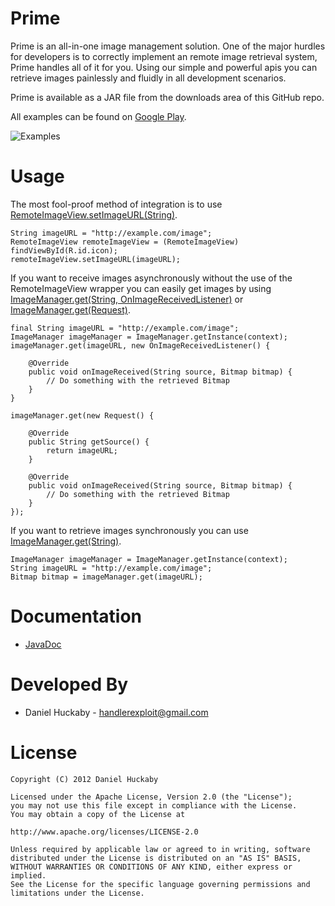 Prime
=

Prime is an all-in-one image management solution. One of the major hurdles for developers is to correctly implement an remote image retrieval system, Prime handles all of it for you. Using our simple and powerful apis you can retrieve images painlessly and fluidly in all development scenarios.

Prime is available as a JAR file from the downloads area of this GitHub repo.

All examples can be found on [Google Play][3].

![Examples][2]

Usage
=

The most fool-proof method of integration is to use [RemoteImageView.setImageURL(String)][4].

    String imageURL = "http://example.com/image";
    RemoteImageView remoteImageView = (RemoteImageView) findViewById(R.id.icon);
    remoteImageView.setImageURL(imageURL);
 
If you want to receive images asynchronously without the use of the RemoteImageView wrapper you can easily get images by using [ImageManager.get(String, OnImageReceivedListener)][5] or [ImageManager.get(Request)][6].

    final String imageURL = "http://example.com/image";
    ImageManager imageManager = ImageManager.getInstance(context);
    imageManager.get(imageURL, new OnImageReceivedListener() {

        @Override
        public void onImageReceived(String source, Bitmap bitmap) {
            // Do something with the retrieved Bitmap
        }
    }
 
    imageManager.get(new Request() {
 
        @Override
        public String getSource() {
            return imageURL;
        }
 
        @Override
        public void onImageReceived(String source, Bitmap bitmap) {
            // Do something with the retrieved Bitmap
        }
    });
 
If you want to retrieve images synchronously you can use [ImageManager.get(String)][7].

    ImageManager imageManager = ImageManager.getInstance(context);
    String imageURL = "http://example.com/image";
    Bitmap bitmap = imageManager.get(imageURL);

Documentation
=

* [JavaDoc][1]

Developed By
=

* Daniel Huckaby - <handlerexploit@gmail.com>

License
=

    Copyright (C) 2012 Daniel Huckaby

    Licensed under the Apache License, Version 2.0 (the "License");
    you may not use this file except in compliance with the License.
    You may obtain a copy of the License at

    http://www.apache.org/licenses/LICENSE-2.0

    Unless required by applicable law or agreed to in writing, software
    distributed under the License is distributed on an "AS IS" BASIS,
    WITHOUT WARRANTIES OR CONDITIONS OF ANY KIND, either express or implied.
    See the License for the specific language governing permissions and
    limitations under the License.

[1]: http://dhuckaby.github.com/Prime/
[2]: http://dhuckaby.github.com/Prime/images/featured.png
[3]: https://play.google.com/store/apps/details?id=com.handlerexploit.prime.example
[4]: http://dhuckaby.github.com/Prime/com/handlerexploit/prime/widgets/RemoteImageView.html#setImageURL(java.lang.String)
[5]: http://dhuckaby.github.com/Prime/com/handlerexploit/prime/utils/ImageManager.html#get(java.lang.String,%20com.handlerexploit.prime.utils.ImageManager.OnImageReceivedListener)
[6]: http://dhuckaby.github.com/Prime/com/handlerexploit/prime/utils/ImageManager.html#get(com.handlerexploit.prime.utils.ImageManager.Request)
[7]: http://dhuckaby.github.com/Prime/com/handlerexploit/prime/utils/ImageManager.html#get(java.lang.String)